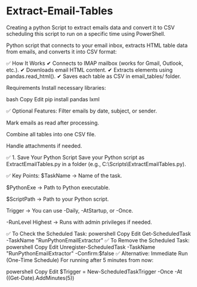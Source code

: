 # Extract-Email-Tables
Creating a python Script to extract emails data and convert it to CSV scheduling this script to run on a specific time using PowerShell.


 Python script that connects to your email inbox, extracts HTML table data from emails, and converts it into CSV format:

✅ How It Works
✔ Connects to IMAP mailbox (works for Gmail, Outlook, etc.).
✔ Downloads email HTML content.
✔ Extracts <table> elements using pandas.read_html().
✔ Saves each table as CSV in email_tables/ folder.

 Requirements
Install necessary libraries:

bash
Copy
Edit
pip install pandas lxml

✅ Optional Features:
Filter emails by date, subject, or sender.

Mark emails as read after processing.

Combine all tables into one CSV file.

Handle attachments if needed.



✅ 1. Save Your Python Script
Save your Python script as ExtractEmailTables.py in a folder (e.g., C:\Scripts\ExtractEmailTables.py).



✅ Key Points:
$TaskName → Name of the task.

$PythonExe → Path to Python executable.

$ScriptPath → Path to your Python script.

Trigger → You can use -Daily, -AtStartup, or -Once.

-RunLevel Highest → Runs with admin privileges if needed.

✅ To Check the Scheduled Task:
powershell
Copy
Edit
Get-ScheduledTask -TaskName "RunPythonEmailExtractor"
✅ To Remove the Scheduled Task:
powershell
Copy
Edit
Unregister-ScheduledTask -TaskName "RunPythonEmailExtractor" -Confirm:$false
✅ Alternative: Immediate Run (One-Time Schedule)
For running after 5 minutes from now:

powershell
Copy
Edit
$Trigger = New-ScheduledTaskTrigger -Once -At ((Get-Date).AddMinutes(5))
